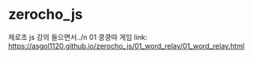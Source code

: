 # zerocho_js
제로초 js 강의 들으면서../n
01 쿵쿵따 게임 link: https://asgol1120.github.io/zerocho_js/01_word_relay/01_word_relay.html
